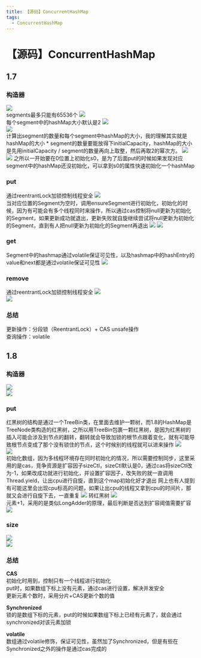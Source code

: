 ```yaml
---
title: 【源码】ConcurrentHashMap
tags:
  - ConcurrentHashMap
---
```

# 【源码】ConcurrentHashMap
## 1.7
### 构造器
![](./assets/ConcurrentHashMap/1.7_c_构造器.png)  
segments最多只能有65536个
![](./assets/ConcurrentHashMap/1.7_c_max_segments.png)  
每个segment中的hashMap大小默认是2
![](./assets/ConcurrentHashMap/1.7_c_min_segment_table_capacity.png)  
![](./assets/ConcurrentHashMap/1.7_c_构造器2.png)  
计算出segment的数量和每个segment中hashMap的大小，我的理解其实就是hashMap的大小 * segment的数量要能放得下initialCapacity，hashMap的大小是先用initialCapacity / segment的数量再向上取整，然后再取2的幂次方。
![](./assets/ConcurrentHashMap/1.7_c_构造器_3.png)  
![](./assets/ConcurrentHashMap/1.7_c_结构.png)
之所以一开始要在0位置上初始化s0，是为了后面put的时候如果发现对应segment中的hashMap还没初始化，可以拿到s0的属性快速初始化一个hashMap

### put
通过reentrantLock加锁控制线程安全
![](./assets/ConcurrentHashMap/1.7_c_put.png)  
当对应位置的Segment为空时，调用ensureSegment进行初始化，初始化的时候，因为有可能会有多个线程同时来操作，所以通过cas控制将null更新为初始化的Segment，如果更新成功就退出，更新失败就自旋继续尝试将null更新为初始化的Segment，直到有人把null更新为初始化的Segment再退出
![](./assets/ConcurrentHashMap/1.7_c_put2.png)
![](./assets/ConcurrentHashMap/1.7_c_scanAndLockForPut.png)  
### get
Segment中的hashmap通过volatile保证可见性，以及hashmap中的hashEntry的value和next都是通过volatile保证可见性
![](./assets/ConcurrentHashMap/1.7_c_get.png)  
### remove
通过reentrantLock加锁控制线程安全
![](./assets/ConcurrentHashMap/1.7_c_remove1.png)  
![](./assets/ConcurrentHashMap/1.7_c_remove2.png)  
### 总结
更新操作：分段锁（ReentrantLock）+ CAS unsafe操作  
查询操作：volatile  

## 1.8
### 构造器
![](./assets/ConcurrentHashMap/1.8_c_构造器.png)  
![](./assets/ConcurrentHashMap/1.8_c_node.png)  
### put
红黑树的结构是通过一个TreeBin类，在里面去维护一颗树，而1.8的HashMap是TreeNode类构造的红黑树，之所以用TreeBin包裹一颗红黑树，是因为红黑树的插入可能会涉及到节点的翻转，翻转就会导致加锁的根节点跟着变化，就有可能导致根节点变成了那个没有锁住的节点，这个时候别的线程就可以进来操作
![](./assets/ConcurrentHashMap/1.8_c_put.png)  
![](./assets/ConcurrentHashMap/1.8_c_putval.png)  
初始化数组，因为多线程环境存在同时初始化的情况，所以需要控制同步，这里采用的是cas，竞争资源是扩容因子sizeCtl，sizeCtl默认是0，通过cas将sizeCtl改为-1，如果改成功就进行初始化，并设置扩容因子，改失败的就一直调用Thread.yield，让出cpu进行自旋，直到这个map初始化好才退出
网上也有人提到有可能这里会出现cpu标高的问题，如果让出cpu的线程又拿到cpu的时间片，那就又会进行自旋下去，一直重复
![](./assets/ConcurrentHashMap/1.8_c_initTable.png)
转红黑树
![](./assets/ConcurrentHashMap/1.8_c_转红黑树.png)  
元素+1，采用的是类似LongAdder的原理，最后判断是否达到扩容阈值需要扩容
![](./assets/ConcurrentHashMap/1.8_c_addCount.png)  
### size
![](./assets/ConcurrentHashMap/1.8_c_size.png)  
![](./assets/ConcurrentHashMap/1.8_c_sumCount.png)  

### 总结
**CAS**  
初始化时用到，控制只有一个线程进行初始化  
put时，如果数组下标上没有元素，通过cas进行设置，解决并发安全  
更新元素个数时，采用分片+CAS更新个数的值  

**Synchronized**  
锁的是数组下标的元素，put的时候如果数组下标上已经有元素了，就会通过synchronized对该元素加锁  

**volatile**   
数组通过volatile修饰，保证可见性，虽然加了Synchronized，但是有些在Synchronized之外的操作是通过cas完成的